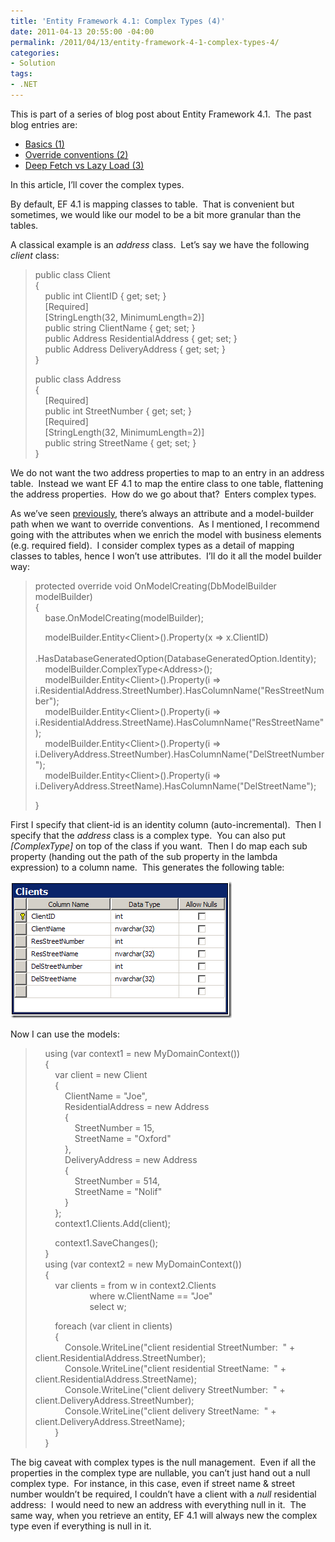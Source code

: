 ```yaml
---
title: 'Entity Framework 4.1: Complex Types (4)'
date: 2011-04-13 20:55:00 -04:00
permalink: /2011/04/13/entity-framework-4-1-complex-types-4/
categories:
- Solution
tags:
- .NET
---
```

<p>This is part of a series of blog post about Entity Framework 4.1.&#160; The past blog entries are:</p>  <ul>   <li><a href="http://vincentlauzon.wordpress.com/2011/04/03/entity-framework-4-1-basics-1/">Basics (1)</a> </li>    <li><a href="http://vincentlauzon.wordpress.com/2011/04/06/entity-framework-4-1-override-conventions-2/">Override conventions (2)</a> </li>    <li><a href="http://vincentlauzon.wordpress.com/2011/04/11/entity-framework-4-1-deep-fetch-vs-lazy-load-3/">Deep Fetch vs Lazy Load (3)</a> </li> </ul>  <p>In this article, I’ll cover the complex types.</p>  <p>By default, EF 4.1 is mapping classes to table.&#160; That is convenient but sometimes, we would like our model to be a bit more granular than the tables.</p>  <p>A classical example is an <em>address</em> class.&#160; Let’s say we have the following <em>client</em> class:</p>  <blockquote>   <p>public class Client      <br />{       <br />&#160;&#160;&#160; public int ClientID { get; set; }       <br />&#160;&#160;&#160; [Required]       <br />&#160;&#160;&#160; [StringLength(32, MinimumLength=2)]       <br />&#160;&#160;&#160; public string ClientName { get; set; }       <br />&#160;&#160;&#160; public Address ResidentialAddress { get; set; }       <br />&#160;&#160;&#160; public Address DeliveryAddress { get; set; }       <br />} </p>    <p>public class Address      <br />{       <br />&#160;&#160;&#160; [Required]       <br />&#160;&#160;&#160; public int StreetNumber { get; set; }       <br />&#160;&#160;&#160; [Required]       <br />&#160;&#160;&#160; [StringLength(32, MinimumLength=2)]       <br />&#160;&#160;&#160; public string StreetName { get; set; }       <br />} </p> </blockquote>  <p>We do not want the two address properties to map to an entry in an address table.&#160; Instead we want EF 4.1 to map the entire class to one table, flattening the address properties.&#160; How do we go about that?&#160; Enters complex types.</p>  <p>As we’ve seen <a href="http://vincentlauzon.wordpress.com/2011/04/06/entity-framework-4-1-override-conventions-2/">previously</a>, there’s always an attribute and a model-builder path when we want to override conventions.&#160; As I mentioned, I recommend going with the attributes when we enrich the model with business elements (e.g. required field).&#160; I consider complex types as a detail of mapping classes to tables, hence I won’t use attributes.&#160; I’ll do it all the model builder way:</p>  <blockquote>   <p>protected override void OnModelCreating(DbModelBuilder modelBuilder)      <br />{       <br />&#160;&#160;&#160; base.OnModelCreating(modelBuilder); </p>    <p>&#160;&#160;&#160; modelBuilder.Entity&lt;Client&gt;().Property(x =&gt; x.ClientID)      <br />&#160;&#160;&#160;&#160;&#160;&#160;&#160; .HasDatabaseGeneratedOption(DatabaseGeneratedOption.Identity);       <br />&#160;&#160;&#160; modelBuilder.ComplexType&lt;Address&gt;();       <br />&#160;&#160;&#160; modelBuilder.Entity&lt;Client&gt;().Property(i =&gt; i.ResidentialAddress.StreetNumber).HasColumnName(&quot;ResStreetNumber&quot;);       <br />&#160;&#160;&#160; modelBuilder.Entity&lt;Client&gt;().Property(i =&gt; i.ResidentialAddress.StreetName).HasColumnName(&quot;ResStreetName&quot;);       <br />&#160;&#160;&#160; modelBuilder.Entity&lt;Client&gt;().Property(i =&gt; i.DeliveryAddress.StreetNumber).HasColumnName(&quot;DelStreetNumber&quot;);       <br />&#160;&#160;&#160; modelBuilder.Entity&lt;Client&gt;().Property(i =&gt; i.DeliveryAddress.StreetName).HasColumnName(&quot;DelStreetName&quot;); </p>    <p>} </p> </blockquote>  <p>First I specify that client-id is an identity column (auto-incremental).&#160; Then I specify that the <em>address</em> class is a complex type.&#160; You can also put <em>[ComplexType]</em> on top of the class if you want.&#160; Then I do map each sub property (handing out the path of the sub property in the lambda expression) to a column name.&#160; This generates the following table:</p>  <p><a href="/assets/2011/4/entity-framework-4-1-complex-types-4/image.png"><img style="display:inline;border-width:0;" title="image" border="0" alt="image" src="/assets/2011/4/entity-framework-4-1-complex-types-4/image_thumb.png" width="354" height="219" /></a> </p>  <p>Now I can use the models:</p>  <blockquote>   <p>&#160;&#160;&#160; using (var context1 = new MyDomainContext())      <br />&#160;&#160;&#160; {       <br />&#160;&#160;&#160;&#160;&#160;&#160;&#160; var client = new Client       <br />&#160;&#160;&#160;&#160;&#160;&#160;&#160; {       <br />&#160;&#160;&#160;&#160;&#160;&#160;&#160;&#160;&#160;&#160;&#160; ClientName = &quot;Joe&quot;,       <br />&#160;&#160;&#160;&#160;&#160;&#160;&#160;&#160;&#160;&#160;&#160; ResidentialAddress = new Address       <br />&#160;&#160;&#160;&#160;&#160;&#160;&#160;&#160;&#160;&#160;&#160; {       <br />&#160;&#160;&#160;&#160;&#160;&#160;&#160;&#160;&#160;&#160;&#160;&#160;&#160;&#160;&#160; StreetNumber = 15,       <br />&#160;&#160;&#160;&#160;&#160;&#160;&#160;&#160;&#160;&#160;&#160;&#160;&#160;&#160;&#160; StreetName = &quot;Oxford&quot;       <br />&#160;&#160;&#160;&#160;&#160;&#160;&#160;&#160;&#160;&#160;&#160; },       <br />&#160;&#160;&#160;&#160;&#160;&#160;&#160;&#160;&#160;&#160;&#160; DeliveryAddress = new Address       <br />&#160;&#160;&#160;&#160;&#160;&#160;&#160;&#160;&#160;&#160;&#160; {       <br />&#160;&#160;&#160;&#160;&#160;&#160;&#160;&#160;&#160;&#160;&#160;&#160;&#160;&#160;&#160; StreetNumber = 514,       <br />&#160;&#160;&#160;&#160;&#160;&#160;&#160;&#160;&#160;&#160;&#160;&#160;&#160;&#160;&#160; StreetName = &quot;Nolif&quot;       <br />&#160;&#160;&#160;&#160;&#160;&#160;&#160;&#160;&#160;&#160;&#160; }       <br />&#160;&#160;&#160;&#160;&#160;&#160;&#160; };       <br />&#160;&#160;&#160;&#160;&#160;&#160;&#160; context1.Clients.Add(client); </p>    <p>&#160;&#160;&#160;&#160;&#160;&#160;&#160; context1.SaveChanges();      <br />&#160;&#160;&#160; }       <br />&#160;&#160;&#160; using (var context2 = new MyDomainContext())       <br />&#160;&#160;&#160; {       <br />&#160;&#160;&#160;&#160;&#160;&#160;&#160; var clients = from w in context2.Clients       <br />&#160;&#160;&#160;&#160;&#160;&#160;&#160;&#160;&#160;&#160;&#160;&#160;&#160;&#160;&#160;&#160;&#160;&#160;&#160;&#160;&#160; where w.ClientName == &quot;Joe&quot;       <br />&#160;&#160;&#160;&#160;&#160;&#160;&#160;&#160;&#160;&#160;&#160;&#160;&#160;&#160;&#160;&#160;&#160;&#160;&#160;&#160;&#160; select w; </p>    <p>&#160;&#160;&#160;&#160;&#160;&#160;&#160; foreach (var client in clients)      <br />&#160;&#160;&#160;&#160;&#160;&#160;&#160; {       <br />&#160;&#160;&#160;&#160;&#160;&#160;&#160;&#160;&#160;&#160;&#160; Console.WriteLine(&quot;client residential StreetNumber:&#160; &quot; + client.ResidentialAddress.StreetNumber);       <br />&#160;&#160;&#160;&#160;&#160;&#160;&#160;&#160;&#160;&#160;&#160; Console.WriteLine(&quot;client residential StreetName:&#160; &quot; + client.ResidentialAddress.StreetName);       <br />&#160;&#160;&#160;&#160;&#160;&#160;&#160;&#160;&#160;&#160;&#160; Console.WriteLine(&quot;client delivery StreetNumber:&#160; &quot; + client.DeliveryAddress.StreetNumber);       <br />&#160;&#160;&#160;&#160;&#160;&#160;&#160;&#160;&#160;&#160;&#160; Console.WriteLine(&quot;client delivery StreetName:&#160; &quot; + client.DeliveryAddress.StreetName);       <br />&#160;&#160;&#160;&#160;&#160;&#160;&#160; }       <br />&#160;&#160;&#160; }       <br /></p> </blockquote>  <p>The big caveat with complex types is the null management.&#160; Even if all the properties in the complex type are nullable, you can’t just hand out a null complex type.&#160; For instance, in this case, even if street name &amp; street number wouldn’t be required, I couldn’t have a client with a <em>null</em> residential address:&#160; I would need to new an address with everything null in it.&#160; The same way, when you retrieve an entity, EF 4.1 will always new the complex type even if everything is null in it.</p>